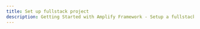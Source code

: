 ```yaml
---
title: Set up fullstack project
description: Getting Started with Amplify Framework - Setup a fullstack project
---
```


<inline-fragment integration="next" src="~/start/getting-started/fragments/next/setup.md"></inline-fragment> <inline-fragment integration="react" src="~/start/getting-started/fragments/react/setup.md"></inline-fragment> <inline-fragment integration="react-native" src="~/start/getting-started/fragments/reactnative/setup.md"></inline-fragment> <inline-fragment integration="angular" src="~/start/getting-started/fragments/angular/setup.md"></inline-fragment> <inline-fragment integration="ionic" src="~/start/getting-started/fragments/ionic/setup.md"></inline-fragment> <inline-fragment integration="js" src="~/start/getting-started/fragments/vanillajs/setup.md"></inline-fragment> <inline-fragment integration="vue" src="~/start/getting-started/fragments/vue/setup.md"></inline-fragment> <inline-fragment integration="ios" src="~/start/getting-started/fragments/ios/setup.md"></inline-fragment> <inline-fragment integration="android" src="~/start/getting-started/fragments/android/setup.md"></inline-fragment> <inline-fragment integration="flutter" src="~/start/getting-started/fragments/flutter/setup.md"></inline-fragment>